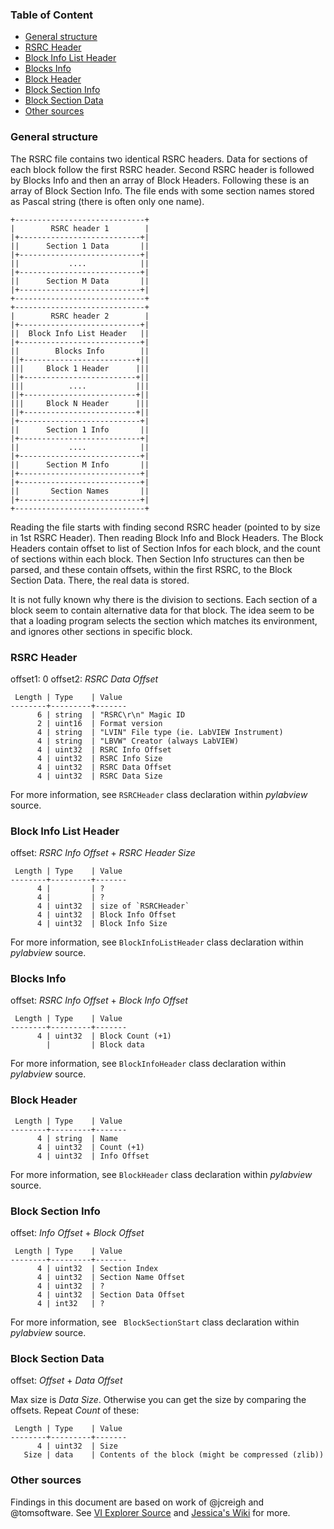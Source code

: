 ### Table of Content

* [General structure](#General-structure) 
* [RSRC Header](#RSRC-Header) 
* [Block Info List Header](#Block-Info-List-Header) 
* [Blocks Info](#Blocks-Info) 
* [Block Header](#Block-Header) 
* [Block Section Info](#Block-Section-Info) 
* [Block Section Data](#Block-Section-Data) 
* [Other sources](#Other-sources) 

### General structure

The RSRC file contains two identical RSRC headers. Data for sections of each block follow the first RSRC header. Second RSRC header is followed by Blocks Info and then an array of Block Headers. Following these is an array of Block Section Info. The file ends with some section names stored as Pascal string (there is often only one name).

```
+-----------------------------+
|        RSRC header 1        |
|+---------------------------+|
||      Section 1 Data       ||
|+---------------------------+|
||           ....            ||
|+---------------------------+|
||      Section M Data       ||
|+---------------------------+|
+-----------------------------+
+-----------------------------+
|        RSRC header 2        |
|+---------------------------+|
||  Block Info List Header   ||
|+---------------------------+|
||        Blocks Info        ||
||+-------------------------+||
|||     Block 1 Header      |||
||+-------------------------+||
|||          ....           |||
||+-------------------------+||
|||     Block N Header      |||
||+-------------------------+||
|+---------------------------+|
||      Section 1 Info       ||
|+---------------------------+|
||           ....            ||
|+---------------------------+|
||      Section M Info       ||
|+---------------------------+|
|+---------------------------+|
||       Section Names       ||
|+---------------------------+|
+-----------------------------+
```

Reading the file starts with finding second RSRC header (pointed to by size in 1st RSRC Header). Then reading Block Info and Block Headers. The Block Headers contain offset to list of Section Infos for each block, and the count of sections within each block. Then Section Info structures can then be parsed, and these contain offsets, within the first RSRC, to the Block Section Data. There, the real data is stored.

It is not fully known why there is the division to sections. Each section of a block seem to contain alternative data for that block. The idea seem to be that a loading program selects the section which matches its environment, and ignores other sections in specific block.


### RSRC Header

offset1: 0
offset2: _RSRC Data Offset_

```
 Length | Type    | Value
--------+---------+-------
      6 | string  | "RSRC\r\n" Magic ID
      2 | uint16  | Format version
      4 | string  | "LVIN" File type (ie. LabVIEW Instrument)
      4 | string  | "LBVW" Creator (always LabVIEW)
      4 | uint32  | RSRC Info Offset
      4 | uint32  | RSRC Info Size
      4 | uint32  | RSRC Data Offset
      4 | uint32  | RSRC Data Size
```
For more information, see `RSRCHeader` class declaration within _pylabview_ source.

### Block Info List Header

offset: _RSRC Info Offset_ + _RSRC Header Size_

```
 Length | Type    | Value
--------+---------+-------
      4 |         | ?
      4 |         | ?
      4 | uint32  | size of `RSRCHeader`
      4 | uint32  | Block Info Offset
      4 | uint32  | Block Info Size
```

For more information, see `BlockInfoListHeader` class declaration within _pylabview_ source.

### Blocks Info

offset: _RSRC Info Offset_ + _Block Info Offset_

```
 Length | Type    | Value
--------+---------+-------
      4 | uint32  | Block Count (+1)
        |         | Block data
```

For more information, see `BlockInfoHeader` class declaration within _pylabview_ source.

### Block Header

``` 
 Length | Type    | Value
--------+---------+-------
      4 | string  | Name
      4 | uint32  | Count (+1)
      4 | uint32  | Info Offset
```

For more information, see `BlockHeader` class declaration within _pylabview_ source.

### Block Section Info

offset: _Info Offset_ + _Block Offset_

```
 Length | Type    | Value
--------+---------+-------
      4 | uint32  | Section Index
      4 | uint32  | Section Name Offset
      4 | uint32  | ?
      4 | uint32  | Section Data Offset
      4 | int32   | ?
```

For more information, see ` BlockSectionStart` class declaration within _pylabview_ source.

### Block Section Data

offset: _Offset_ + _Data Offset_

Max size is _Data Size_. Otherwise you can get the size by comparing the offsets. Repeat 
_Count_ of these:

```
 Length | Type    | Value
--------+---------+-------
      4 | uint32  | Size
   Size | data    | Contents of the block (might be compressed (zlib))
```

### Other sources

Findings in this document are based on work of @jcreigh and @tomsoftware. 
See [VI Explorer Source](http://www.hmilch.net/hmilch.php/labview_source.php) and [Jessica's Wiki](https://github.com/jcreigh/pylabview/wiki) for more.
